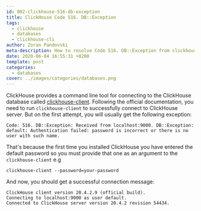 ```yaml
---
id: 002-clickhouse-516-db-exception
title: ClickHouse Code 516. DB::Exception
tags:
  - clickhouse
  - databases
  - clickhouse-cli
author: Zoran Pandovski
meta-description: How to resolve Code 516. DB::Exception from clickhouse-client
date: 2020-06-04 16:55:31 +0200
template: post
categories:
  - databases
cover: ../images/categories/databases.png
---
```


ClickHouse provides a command line tool for connecting to the ClickHouse database called [clickhouse-client](https://clickhouse.tech/docs/en/interfaces/cli/#command-line-options). Following the official documentation, you need to run `clickhouse-client` to successfully connect to ClickHouse server.
But on the first attempt, you will usually get the following exception:

```
Code: 516. DB::Exception: Received from localhost:9000. DB::Exception: default: Authentication failed: password is incorrect or there is no user with such name.
```

That's because the first time you installed ClickHouse you have entered the default password so you must provide that one as an argument to the `clickhouse-client` e.g

```
clickhouse-client --password=your-password 
```

And now, you should get a successful connection message:

```
ClickHouse client version 20.4.2.9 (official build).
Connecting to localhost:9000 as user default.
Connected to ClickHouse server version 20.4.2 revision 54434.
```
